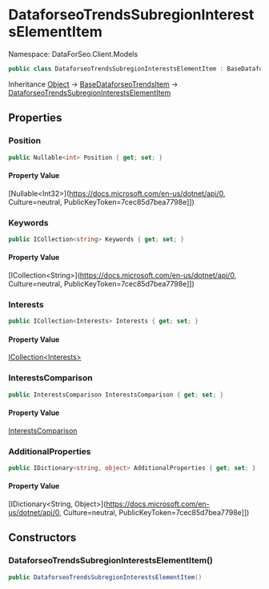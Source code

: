 # DataforseoTrendsSubregionInterestsElementItem

Namespace: DataForSeo.Client.Models

```csharp
public class DataforseoTrendsSubregionInterestsElementItem : BaseDataforseoTrendsItem
```

Inheritance [Object](https://docs.microsoft.com/en-us/dotnet/api/Object) → [BaseDataforseoTrendsItem](./BaseDataforseoTrendsItem.md) → [DataforseoTrendsSubregionInterestsElementItem](./DataforseoTrendsSubregionInterestsElementItem.md)

## Properties

### **Position**

```csharp
public Nullable<int> Position { get; set; }
```

#### Property Value

[Nullable&lt;Int32&gt;](https://docs.microsoft.com/en-us/dotnet/api/0, Culture=neutral, PublicKeyToken=7cec85d7bea7798e]])<br>

### **Keywords**

```csharp
public ICollection<string> Keywords { get; set; }
```

#### Property Value

[ICollection&lt;String&gt;](https://docs.microsoft.com/en-us/dotnet/api/0, Culture=neutral, PublicKeyToken=7cec85d7bea7798e]])<br>

### **Interests**

```csharp
public ICollection<Interests> Interests { get; set; }
```

#### Property Value

[ICollection&lt;Interests&gt;](./Interests.md)<br>

### **InterestsComparison**

```csharp
public InterestsComparison InterestsComparison { get; set; }
```

#### Property Value

[InterestsComparison](./InterestsComparison.md)<br>

### **AdditionalProperties**

```csharp
public IDictionary<string, object> AdditionalProperties { get; set; }
```

#### Property Value

[IDictionary&lt;String, Object&gt;](https://docs.microsoft.com/en-us/dotnet/api/0, Culture=neutral, PublicKeyToken=7cec85d7bea7798e]])<br>

## Constructors

### **DataforseoTrendsSubregionInterestsElementItem()**

```csharp
public DataforseoTrendsSubregionInterestsElementItem()
```
